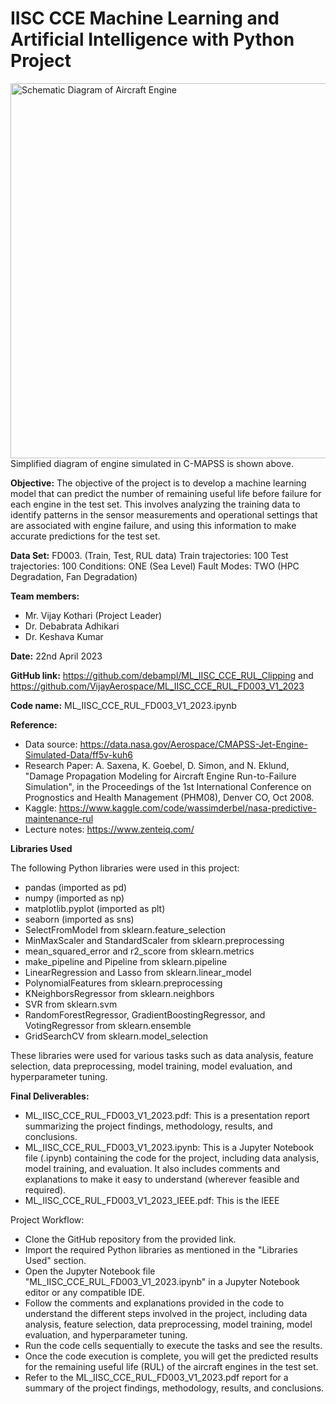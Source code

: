 # IISC CCE Machine Learning and Artificial Intelligence with Python Project

<img src="https://github.com/VijayAerospace/ML_IISC_CCE_RUL_FD003_V1_2023/raw/main/Image%2021-04-23%20at%2010.54%20PM.jpeg" alt="Schematic Diagram of Aircraft Engine" width="600">
Simplified diagram of engine simulated in C-MAPSS is shown above. 


**Objective:** The objective of the project is to develop a machine learning model that can predict the number of remaining useful life before failure for each engine in the test set. This involves analyzing the training data to identify patterns in the sensor measurements and operational settings that are associated with engine failure, and using this information to make accurate predictions for the test set.

**Data Set:** FD003. (Train, Test, RUL data) Train trajectories: 100 Test trajectories: 100 Conditions: ONE (Sea Level) Fault Modes: TWO (HPC Degradation, Fan Degradation)

**Team members:**

- Mr. Vijay Kothari (Project Leader)
- Dr. Debabrata Adhikari
- Dr. Keshava Kumar

**Date:** 22nd April 2023

**GitHub link:** https://github.com/debampl/ML_IISC_CCE_RUL_Clipping  and https://github.com/VijayAerospace/ML_IISC_CCE_RUL_FD003_V1_2023

**Code name:** ML_IISC_CCE_RUL_FD003_V1_2023.ipynb

**Reference:**

- Data source: https://data.nasa.gov/Aerospace/CMAPSS-Jet-Engine-Simulated-Data/ff5v-kuh6
- Research Paper: A. Saxena, K. Goebel, D. Simon, and N. Eklund, "Damage Propagation Modeling for Aircraft Engine Run-to-Failure Simulation", in the Proceedings of the 1st International Conference on Prognostics and Health Management (PHM08), Denver CO, Oct 2008.
- Kaggle: https://www.kaggle.com/code/wassimderbel/nasa-predictive-maintenance-rul
- Lecture notes: https://www.zenteiq.com/

**Libraries Used**

The following Python libraries were used in this project:

- pandas (imported as pd)
- numpy (imported as np)
- matplotlib.pyplot (imported as plt)
- seaborn (imported as sns)
- SelectFromModel from sklearn.feature_selection
- MinMaxScaler and StandardScaler from sklearn.preprocessing
- mean_squared_error and r2_score from sklearn.metrics
- make_pipeline and Pipeline from sklearn.pipeline
- LinearRegression and Lasso from sklearn.linear_model
- PolynomialFeatures from sklearn.preprocessing
- KNeighborsRegressor from sklearn.neighbors
- SVR from sklearn.svm
- RandomForestRegressor, GradientBoostingRegressor, and VotingRegressor from sklearn.ensemble
- GridSearchCV from sklearn.model_selection

These libraries were used for various tasks such as data analysis, feature selection, data preprocessing, model training, model evaluation, and hyperparameter tuning.

**Final Deliverables:**

- ML_IISC_CCE_RUL_FD003_V1_2023.pdf: This is a presentation report summarizing the project findings, methodology, results, and conclusions.
- ML_IISC_CCE_RUL_FD003_V1_2023.ipynb: This is a Jupyter Notebook file (.ipynb) containing the code for the project, including data analysis, model training, and evaluation. It also includes comments and explanations to make it easy to understand (wherever feasible and required).
- ML_IISC_CCE_RUL_FD003_V1_2023_IEEE.pdf: This is the IEEE


Project Workflow:

- Clone the GitHub repository from the provided link.
- Import the required Python libraries as mentioned in the "Libraries Used" section.
- Open the Jupyter Notebook file "ML_IISC_CCE_RUL_FD003_V1_2023.ipynb" in a Jupyter Notebook editor or any compatible IDE.
- Follow the comments and explanations provided in the code to understand the different steps involved in the project, including data analysis, feature selection, data preprocessing, model training, model evaluation, and hyperparameter tuning.
- Run the code cells sequentially to execute the tasks and see the results.
- Once the code execution is complete, you will get the predicted results for the remaining useful life (RUL) of the aircraft engines in the test set.
- Refer to the ML_IISC_CCE_RUL_FD003_V1_2023.pdf report for a summary of the project findings, methodology, results, and conclusions.
